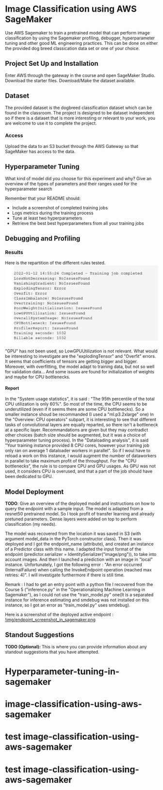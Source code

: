 # Image Classification using AWS SageMaker

Use AWS Sagemaker to train a pretrained model that can perform image classification by using the Sagemaker profiling, debugger, hyperparameter tuning and other good ML engineering practices. This can be done on either the provided dog breed classication data set or one of your choice.

## Project Set Up and Installation
Enter AWS through the gateway in the course and open SageMaker Studio. 
Download the starter files.
Download/Make the dataset available. 

## Dataset
The provided dataset is the dogbreed classification dataset which can be found in the classroom.
The project is designed to be dataset independent so if there is a dataset that is more interesting or relevant to your work, you are welcome to use it to complete the project.

### Access
Upload the data to an S3 bucket through the AWS Gateway so that SageMaker has access to the data. 

## Hyperparameter Tuning
What kind of model did you choose for this experiment and why? Give an overview of the types of parameters and their ranges used for the hyperparameter search

Remember that your README should:
- Include a screenshot of completed training jobs
- Logs metrics during the training process
- Tune at least two hyperparameters
- Retrieve the best best hyperparameters from all your training jobs

## Debugging and Profiling


### Results
Here is the repartition of the different rules tested.
![img/Rules_and_results.png](img/Rules_and_results.png)

"GPU" has not been used, so LowGPUUtilization is not relevant. 
What would be interesting to investigate are the "explodingTensor" and "Overfit" errors. It seems that coefficients of tensors are getting bigger and bigger. 
Moreover, with overfitting, the model adapt to training data, but not so well for validation data...
And some issues are found for initialization of weights and maybe for CPU bottlenecks.

#### Report
In the "System usage statistics", it is said : "The 95th percentile of the total CPU utilization is only 60%". So most of the time, the CPU seems to be underutilized (even if it seems there are some CPU bottlenecks). So a smaller instance shoud be recommanded (I used a "ml.p3.2xlarge" one)
In the "Overview: CPU operators" subpart, it is interesting to see that different tasks of convolutional layers are equally reparted, so there isn't a bottleneck at a specific layer.
Recommandations are given but they may contradict other choices (batch size should be augmented, but it was a choice of hyperparameter tuning process).
In the "Dataloading analysis", it is said "Your training instance provided 8 CPU cores, however your training job only ran on average 1 dataloader workers in parallel". So if I woul have to reload a work on this instance, I would augment the number of dataworkers in parallel to take maximum profit of the throughput.
For the "CPU bottlenecks", the rule is to compare CPU and GPU usages. As GPU was not used, it considers CPU is overused, and that a part of the job should have been dedicated to GPU.


## Model Deployment
**TODO**: Give an overview of the deployed model and instructions on how to query the endpoint with a sample input.
The model is adapted from a resnet50 pretrained model. So I took profit of transfer learning and already pretuned parameters. Dense layers were added on top to perform classification (my needs).

The model was recovered from the location it was saved in S3 (with argument model_data in the PyTorch constructor class). 
Then it was deployed and I got the endpoint_name (attribute), and created an instance of a Predictor class with this name.
I adapted the input format of the endpoint (predictor.serializer = IdentitySerializer("image/png")), to take into account images.
And then I launched a prediction with an image in "local" instance. Unfortunately, I got the following error : "An error occurred (InternalFailure) when calling the InvokeEndpoint operation (reached max retries: 4)". I will investigate furthermore if there is still time.

Remark : I had to get an entry point with a python file I recovered from the Course 5 ("inference.py" in the "Operationalizing Machine Learning in Sagemaker"), as I could not use the "train_model.py" one(It is a separated instance for inference estimating and smdebug was not installed on this instance, so I got an error as "train_model.py" uses smdebug).

Here is a screenshot of the deployed active endpoint :
[!img/endpoint_screenshot_in_sagemaker.png](img/endpoint_screenshot_in_sagemaker.png)



## Standout Suggestions
**TODO (Optional):** This is where you can provide information about any standout suggestions that you have attempted.
# Hyperparameter-tuning-in-sagemaker
# image-classification-using-aws-sagemaker
# test image-classification-using-aws-sagemaker
# test image-classification-using-aws-sagemaker
